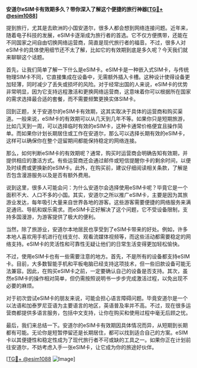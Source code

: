 **安道尔eSIM卡有效期多久？带你深入了解这个便捷的旅行神器[[TG💪+ @esim1088](https://t.me/s/esim1088)]**

提到旅行，尤其是去欧洲的小国安道尔，很多人都会想到网络连接问题。近年来，随着电子科技的发展，eSIM卡逐渐成为旅行者的首选。它不仅方便携带，还能在不同国家之间自由切换网络运营商，简直是现代旅行者的福音。不过，很多人对eSIM卡的具体使用细节还不太了解，比如它的有效期到底是多久呢？今天我们就来聊聊这个话题。

首先，让我们简单了解一下什么是eSIM卡。eSIM卡是一种嵌入式SIM卡，与传统物理SIM卡不同，它直接集成在设备中，无需额外插入卡槽。这种设计使得设备更加轻薄，同时减少了丢失或损坏的风险。对于经常出国的人来说，eSIM卡的优势非常明显，因为它支持远程激活和更换网络运营商，这意味着你可以根据所在国家的需求选择最合适的套餐，而不需要频繁更换实体SIM卡。

回到正题，关于安道尔的eSIM卡有效期，这其实取决于具体的运营商和购买渠道。一般来说，eSIM卡的有效期可以从几天到几年不等。如果你只是短期旅游，比如几天到一周，可以选择临时有效的eSIM卡，这种卡通常价格便宜且操作简单。而如果你计划长期居住或工作在安道尔，那么可以选择长期有效的eSIM卡，这样可以确保你在整个逗留期间都能保持稳定的网络连接。

那么，如何判断eSIM卡的有效期呢？通常，购买时运营商会明确告知有效期，并提供相应的激活方式。有些运营商还会通过邮件或短信提醒你卡的剩余时间，以便及时续费或更换新的eSIM卡。此外，在购买前，建议仔细阅读相关条款，了解是否包含漫游服务以及是否有额外费用。

说到这里，很多人可能会问：为什么安道尔会选择使用eSIM卡呢？毕竟它是一个面积不大、人口不多的小国。其实，安道尔之所以推广eSIM卡，主要是因为其旅游业发达，每年吸引大量来自世界各地的游客。这些游客需要便捷的网络服务来满足通讯、导航和娱乐需求。而eSIM卡正好解决了这个问题，它不受设备限制，支持多国漫游，为游客提供了极大的便利。

当然，除了旅游业，安道尔本地居民也享受到了eSIM卡带来的好处。例如，许多本地人喜欢用手机进行在线支付、观看流媒体视频等，而这些活动都需要稳定的网络支持。eSIM卡的灵活性和可靠性无疑让他们的日常生活变得更加轻松愉快。

不过，使用eSIM卡也有一些需要注意的地方。首先，不是所有的设备都支持eSIM卡。目前，大多数智能手机和平板电脑已经支持这项技术，但一些旧款设备可能无法兼容。因此，在购买eSIM卡之前，一定要确认自己的设备是否支持。其次，虽然eSIM卡的操作相对简单，但仍需按照说明书一步步完成激活过程，以免出现不必要的麻烦。

对于初次尝试eSIM卡的朋友来说，可能会担心语言障碍问题。毕竟安道尔是一个以法语和加泰罗尼亚语为主要语言的地区，英语普及率并不高。不过，现在很多运营商都提供多语言服务，包括中文支持，让你在购买和使用过程中毫无后顾之忧。

最后，我们来总结一下。安道尔的eSIM卡有效期因具体情况而异，从短期到长期都有可能。无论你是短暂停留还是长期居住，都可以找到适合自己的方案。eSIM卡以其便捷性和稳定性成为了现代旅行者不可或缺的工具之一。如果你正在计划前往安道尔，不妨考虑入手一张eSIM卡，让它成为你的旅途好伙伴。

[[TG💪+ @esim1088](https://t.me/s/esim1088) ![Image](https://i.postimg.cc/4NQfJmqS/Snipaste-2025-05-13-00-14-12.png)]